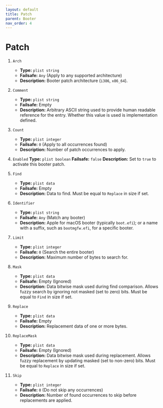 ```yaml
---
layout: default
title: Patch
parent: Booter
nav_order: 4
---
```


# Patch

1. `Arch`
    - **Type:** `plist string`
    - **Failsafe:** `Any` (Apply to any supported architecture)
    - **Description:** Booter patch architecture (`i386`, `x86_64`).

2. `Comment`
    - **Type:** `plist string`
    - **Failsafe:** Empty
    - **Description:** Arbitrary ASCII string used to provide human readable reference for the entry. Whether this value is used is implementation defined.

3. `Count`
    - **Type:** `plist integer`
    - **Failsafe:** `0` (Apply to all occurrences found)
    - **Description:** Number of patch occurrences to apply.

4. `Enabled`
    **Type:** `plist boolean`
    **Failsafe:** `false`
    **Description:** Set to `true` to activate this booter patch.

5. `Find`
    - **Type:** `plist data`
    - **Failsafe:** Empty
    - **Description:** Data to find. Must be equal to `Replace` in size if set.

6. `Identifier`
    - **Type:** `plist string`
    - **Failsafe:** `Any` (Match any booter)
    - **Description:** Apple for macOS booter (typically `boot.efi`); or a name with a suffix, such as `bootmgfw.efi`, for a specific booter.

7. `Limit`
    - **Type:** `plist integer`
    - **Failsafe:** `0` (Search the entire booter)
    - **Description:** Maximum number of bytes to search for.

8. `Mask`
    - **Type:** `plist data`
    - **Failsafe:** Empty (Ignored)
    - **Description:** Data bitwise mask used during find comparison. Allows fuzzy search by ignoring not masked (set to zero) bits. Must be equal to `Find` in size if set.

9. `Replace`
    - **Type:** `plist data`
    - **Failsafe:** Empty
    - **Description:** Replacement data of one or more bytes.

10. `ReplaceMask`
    - **Type:** `plist data`
    - **Failsafe:** Empty (Ignored)
    - **Description:** Data bitwise mask used during replacement. Allows fuzzy replacement by updating masked (set to non-zero) bits. Must be equal to `Replace` in size if set.
    
11. `Skip`
    - **Type:** `plist integer`
    - **Failsafe:** `0` (Do not skip any occurrences)
    - **Description:** Number of found occurrences to skip before replacements are applied.